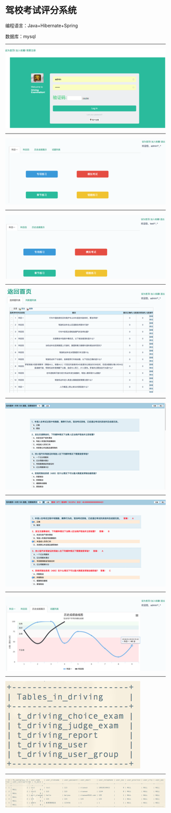 # 驾校考试评分系统
<p>编程语言：Java+Hibernate+Spring</p>
<p>数据库：mysql</p>

----

![](https://github.com/perixiaowan/MarkdownPhotos/blob/master/project/driving/denglu.png?raw=true)

----

![](https://github.com/perixiaowan/MarkdownPhotos/blob/master/project/driving/admin.png?raw=true)

----

![](https://github.com/perixiaowan/MarkdownPhotos/blob/master/project/driving/test.png?raw=true)

----

![](https://github.com/perixiaowan/MarkdownPhotos/blob/master/project/driving/list.png?raw=true)

----

![](https://github.com/perixiaowan/MarkdownPhotos/blob/master/project/driving/exam.png?raw=true)

----

![](https://github.com/perixiaowan/MarkdownPhotos/blob/master/project/driving/examandresult.png?raw=true)

----


![](https://github.com/perixiaowan/MarkdownPhotos/blob/master/project/driving/score.png?raw=true)

----

![](https://github.com/perixiaowan/MarkdownPhotos/blob/master/project/driving/table.png?raw=true)

----

![](https://github.com/perixiaowan/MarkdownPhotos/blob/master/project/driving/user.png?raw=true)

